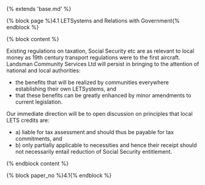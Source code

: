 {% extends 'base.md' %}

{% block page %}4.1 LETSystems and Relations with Government{% endblock %}

{% block content %}

Existing regulations on taxation, Social Security etc are as relevant to local 
money  as 19th century transport regulations were to the first aircraft.  
Landsman Community Services Ltd will persist in bringing to the attention 
of national and  local authorities:
 
* the benefits that will be realized by communities everywhere 
establishing their own LETSystems, and
* that these benefits can be greatly enhanced by minor amendments 
to current legislation.

Our immediate direction will be to open discussion on principles that local 
LETS credits are:

* a) liable for tax assessment and should thus be payable for tax 
commitments, and
* b) only partially applicable to necessities and hence their receipt should 
not necessarily entail reduction of Social Security entitlement.

{% endblock content %}

{% block paper_no %}4.1{% endblock %}

